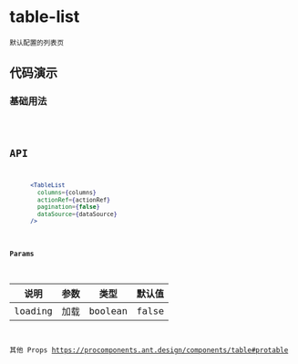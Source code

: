 # table-list

`默认配置的列表页`



## 代码演示

### 基础用法
<code src="./table-list-use.tsx" />


## API

```jsx | pure
      <TableList
        columns={columns}
        actionRef={actionRef}
        pagination={false}
        dataSource={dataSource}
      />
```

#### Params

| 说明             | 参数                       | 类型                | 默认值               |
| ---------------- | -------------------------- | ------------------- | -------------------- |
| loading      | 加载 | boolean             | false                 |

其他 Props https://procomponents.ant.design/components/table#protable



